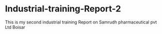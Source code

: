 # Industrial-training-Report-2
This is my second industrial training Report on Samrudh pharmaceutical pvt Ltd Boisar 
